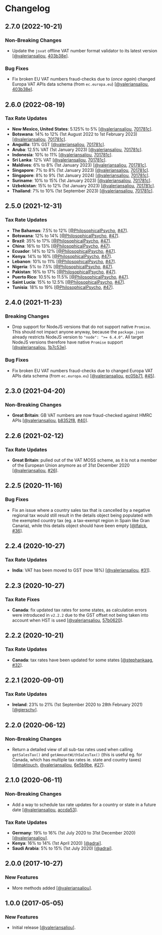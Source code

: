 # Changelog

## 2.7.0 (2022-10-21)

### Non-Breaking Changes

* Update the `jsvat` offline VAT number format validator to its latest version [[@valeriansaliou](https://github.com/valeriansaliou), [403b38e](https://github.com/valeriansaliou/node-sales-tax/commit/403b38e7edc7b5db76a9b2c237d8e8601bc3206f)].

### Bug Fixes

* Fix broken EU VAT numbers fraud-checks due to (_once again_) changed Europa VAT APIs data schema (from `ec.europa.eu`) [[@valeriansaliou](https://github.com/valeriansaliou), [403b38e](https://github.com/valeriansaliou/node-sales-tax/commit/403b38e7edc7b5db76a9b2c237d8e8601bc3206f)].

## 2.6.0 (2022-08-19)

### Tax Rate Updates

* **New Mexico, United States**: 5.125% to 5% [[@valeriansaliou](https://github.com/valeriansaliou), [701781c](https://github.com/valeriansaliou/node-sales-tax/commit/701781c0843799948077e8f112807b2bfc41431e)].
* **Botswana**: 14% to 12% (1st August 2022 to 1st February 2023) [[@valeriansaliou](https://github.com/valeriansaliou), [701781c](https://github.com/valeriansaliou/node-sales-tax/commit/701781c0843799948077e8f112807b2bfc41431e)].
* **Anguilla**: 13% GST [[@valeriansaliou](https://github.com/valeriansaliou), [701781c](https://github.com/valeriansaliou/node-sales-tax/commit/701781c0843799948077e8f112807b2bfc41431e)].
* **Aruba**: 12.5% VAT (1st January 2023) [[@valeriansaliou](https://github.com/valeriansaliou), [701781c](https://github.com/valeriansaliou/node-sales-tax/commit/701781c0843799948077e8f112807b2bfc41431e)].
* **Indonesia**: 10% to 11% [[@valeriansaliou](https://github.com/valeriansaliou), [701781c](https://github.com/valeriansaliou/node-sales-tax/commit/701781c0843799948077e8f112807b2bfc41431e)].
* **Sri Lanka**: 12% VAT [[@valeriansaliou](https://github.com/valeriansaliou), [701781c](https://github.com/valeriansaliou/node-sales-tax/commit/701781c0843799948077e8f112807b2bfc41431e)].
* **Maldives**: 6% to 8% (1st January 2023) [[@valeriansaliou](https://github.com/valeriansaliou), [701781c](https://github.com/valeriansaliou/node-sales-tax/commit/701781c0843799948077e8f112807b2bfc41431e)].
* **Singapore**: 7% to 8% (1st January 2023) [[@valeriansaliou](https://github.com/valeriansaliou), [701781c](https://github.com/valeriansaliou/node-sales-tax/commit/701781c0843799948077e8f112807b2bfc41431e)].
* **Singapore**: 8% to 9% (1st January 2024) [[@valeriansaliou](https://github.com/valeriansaliou), [701781c](https://github.com/valeriansaliou/node-sales-tax/commit/701781c0843799948077e8f112807b2bfc41431e)].
* **Suriname**: 10% to 15% (1st January 2023) [[@valeriansaliou](https://github.com/valeriansaliou), [701781c](https://github.com/valeriansaliou/node-sales-tax/commit/701781c0843799948077e8f112807b2bfc41431e)].
* **Uzbekistan**: 15% to 12% (1st January 2023) [[@valeriansaliou](https://github.com/valeriansaliou), [701781c](https://github.com/valeriansaliou/node-sales-tax/commit/701781c0843799948077e8f112807b2bfc41431e)].
* **Thailand**: 7% to 10% (1st September 2023) [[@valeriansaliou](https://github.com/valeriansaliou), [701781c](https://github.com/valeriansaliou/node-sales-tax/commit/701781c0843799948077e8f112807b2bfc41431e)].

## 2.5.0 (2021-12-31)

### Tax Rate Updates

* **The Bahamas**: 7.5% to 12% [[@PhilosophicalPsycho](https://github.com/PhilosophicalPsycho), [#47](https://github.com/valeriansaliou/node-sales-tax/pull/47)].
* **Botswana**: 12% to 14% [[@PhilosophicalPsycho](https://github.com/PhilosophicalPsycho), [#47](https://github.com/valeriansaliou/node-sales-tax/pull/47)].
* **Brazil**: 35% to 17% [[@PhilosophicalPsycho](https://github.com/PhilosophicalPsycho), [#47](https://github.com/valeriansaliou/node-sales-tax/pull/47)].
* **China**: 16% to 13% [[@PhilosophicalPsycho](https://github.com/PhilosophicalPsycho), [#47](https://github.com/valeriansaliou/node-sales-tax/pull/47)].
* **Ecuador**: 14% to 12% [[@PhilosophicalPsycho](https://github.com/PhilosophicalPsycho), [#47](https://github.com/valeriansaliou/node-sales-tax/pull/47)].
* **Kenya**: 14% to 16% [[@PhilosophicalPsycho](https://github.com/PhilosophicalPsycho), [#47](https://github.com/valeriansaliou/node-sales-tax/pull/47)].
* **Lebanon**: 10% to 11% [[@PhilosophicalPsycho](https://github.com/PhilosophicalPsycho), [#47](https://github.com/valeriansaliou/node-sales-tax/pull/47)].
* **Nigeria**: 5% to 7.5% [[@PhilosophicalPsycho](https://github.com/PhilosophicalPsycho), [#47](https://github.com/valeriansaliou/node-sales-tax/pull/47)].
* **Pakistan**: 16% to 17% [[@PhilosophicalPsycho](https://github.com/PhilosophicalPsycho), [#47](https://github.com/valeriansaliou/node-sales-tax/pull/47)].
* **Puerto Rico**: 10.5% to 11.5% [[@PhilosophicalPsycho](https://github.com/PhilosophicalPsycho), [#47](https://github.com/valeriansaliou/node-sales-tax/pull/47)].
* **Saint Lucia**: 15% to 12.5% [[@PhilosophicalPsycho](https://github.com/PhilosophicalPsycho), [#47](https://github.com/valeriansaliou/node-sales-tax/pull/47)].
* **Tunisia**: 18% to 19% [[@PhilosophicalPsycho](https://github.com/PhilosophicalPsycho), [#47](https://github.com/valeriansaliou/node-sales-tax/pull/47)].

## 2.4.0 (2021-11-23)

### Breaking Changes

* Drop support for NodeJS versions that do not support native `Promise`. This should not impact anyone anyway, because the `package.json` already restricts NodeJS version to `"node": ">= 6.4.0"`. All target NodeJS versions therefore have native `Promise` support [[@valeriansaliou](https://github.com/valeriansaliou), [1b7c53e](https://github.com/valeriansaliou/node-sales-tax/commit/1b7c53e423aea319a4928333c67fbbe2bbd308db)].

### Bug Fixes

* Fix broken EU VAT numbers fraud-checks due to changed Europa VAT APIs data schema (from `ec.europa.eu`) [[@valeriansaliou](https://github.com/valeriansaliou), [ec05b71](https://github.com/valeriansaliou/node-sales-tax/commit/ec05b71a780855c1997a89ebb54329a0265821e6), [#45](https://github.com/valeriansaliou/node-sales-tax/issues/45)].

## 2.3.0 (2021-04-20)

### Non-Breaking Changes

* **Great Britain**: GB VAT numbers are now fraud-checked against HMRC APIs [[@valeriansaliou](https://github.com/valeriansaliou), [b8352f8](https://github.com/valeriansaliou/node-sales-tax/commit/b8352f8ee389ed45bdbcafe6cbc40b18efef74e4), [#40](https://github.com/valeriansaliou/node-sales-tax/issues/40)].

## 2.2.6 (2021-02-12)

### Tax Rate Updates

* **Great Britain**: pulled out of the VAT MOSS scheme, as it is not a member of the European Union anymore as of 31st December 2020 [[@valeriansaliou](https://github.com/valeriansaliou), [#26](https://github.com/valeriansaliou/node-sales-tax/issues/26)].

## 2.2.5 (2020-11-16)

### Bug Fixes

* Fix an issue where a country sales tax that is cancelled by a negative regional tax would still result in the details object being populated with the exempted country tax (eg. a tax-exempt region in Spain like Gran Canaria), while this details object should have been empty [[@lfalck](https://github.com/lfalck), [#36](https://github.com/valeriansaliou/node-sales-tax/pull/36)].

## 2.2.4 (2020-10-27)

### Tax Rate Updates

* **India**: VAT has been moved to GST (now 18%) [[@valeriansaliou](https://github.com/valeriansaliou), [#31](https://github.com/valeriansaliou/node-sales-tax/issues/31)].

## 2.2.3 (2020-10-27)

### Tax Rate Fixes

* **Canada**: fix updated tax rates for some states, as calculation errors were introduced in `v2.2.2` due to the GST offset not being taken into account when HST is used [[@valeriansaliou](https://github.com/valeriansaliou), [57b0620](https://github.com/valeriansaliou/node-sales-tax/commit/57b0620817ea261e60a3a4e89d0f825aa8d6ff63)].

## 2.2.2 (2020-10-21)

### Tax Rate Updates

* **Canada**: tax rates have been updated for some states [[@stephankaag](https://github.com/stephankaag), [#32](https://github.com/valeriansaliou/node-sales-tax/pull/32)].

## 2.2.1 (2020-09-01)

### Tax Rate Updates

* **Ireland**: 23% to 21% (1st September 2020 to 28th February 2021) [[@gierschv](https://github.com/gierschv)].

## 2.2.0 (2020-06-12)

### Non-Breaking Changes

* Return a detailed view of all sub-tax rates used when calling `getSalesTax()` and `getAmountWithSalesTax()` (this is useful eg. for Canada, which has multiple tax rates ie. state and country taxes) [[@maktouch](https://github.com/maktouch), [@valeriansaliou](https://github.com/valeriansaliou), [6e5b9be](https://github.com/valeriansaliou/node-sales-tax/commit/6e5b9be2df632ca6e4b97286a690529fffae3b98), [#27](https://github.com/valeriansaliou/node-sales-tax/pull/27)].

## 2.1.0 (2020-06-11)

### Non-Breaking Changes

* Add a way to schedule tax rate updates for a country or state in a future date [[@valeriansaliou](https://github.com/valeriansaliou), [accda53](https://github.com/valeriansaliou/node-sales-tax/commit/accda53ce1d89ac48f2a1c77d9a58b04d143cc36)].

### Tax Rate Updates

* **Germany**: 19% to 16% (1st July 2020 to 31st December 2020) [[@valeriansaliou](https://github.com/valeriansaliou)].
* **Kenya**: 16% to 14% (1st April 2020) [[@adrai](https://github.com/adrai)].
* **Saudi Arabia**: 5% to 15% (1st July 2020) [[@adrai](https://github.com/adrai)].

## 2.0.0 (2017-10-27)

### New Features

* More methods added [[@valeriansaliou](https://github.com/valeriansaliou)].

## 1.0.0 (2017-05-05)

### New Features

* Initial release [[@valeriansaliou](https://github.com/valeriansaliou)].
